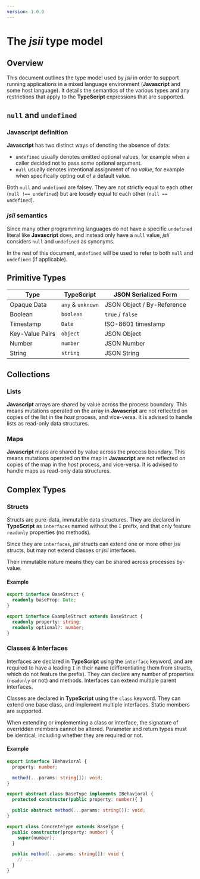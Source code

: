 ```yaml
---
version: 1.0.0
---
```

# The *jsii* type model
## Overview
This document outlines the type model used by *jsii* in order to support running
applications in a mixed language environment (**Javascript** and some host
language). It details the semantics of the various types and any restrictions
that apply to the **TypeScript** expressions that are supported.

## `null` and `undefined`
### **Javascript** definition
**Javascript** has two distinct ways of denoting the absence of data:
* `undefined` usually denotes omitted optional values, for example when a caller
  decided not to pass some optional argument.
* `null` usually denotes intentional assignment of *no value*, for example when
  specifically opting out of a default value.

Both `null` and `undefined` are falsey. They are not strictly equal to each
other (`null !== undefined`) but are loosely equal to each other
(`null == undefined`).

### *jsii* semantics
Since many other programming languages do not have a specific `undefined`
literal like **Javascript** does, and instead only have a `null` value, *jsii*
considers `null` and `undefined` as synonyms.

In the rest of this document, `undefined` will be used to refer to both `null`
and `undefined` (if applicable).

## Primitive Types
Type            | TypeScript        | JSON Serialized Form
----------------|-------------------|-------------------------------------------
Opaque Data     | `any` & `unknown` | JSON Object / By-Reference
Boolean         | `boolean`         | `true` / `false`
Timestamp       | `Date`            | ISO-8601 timestamp
Key-Value Pairs | `object`          | JSON Object
Number          | `number`          | JSON Number
String          | `string`          | JSON String

## Collections
### Lists
**Javascript** arrays are shared by value across the process boundary. This
means mutations operated on the array in **Javascript** are not reflected on
copies of the list in the *host* process, and vice-versa. It is advised to
handle lists as read-only data structures.

### Maps
**Javascript** maps are shared by value across the process boundary. This means
mutations operated on the map in **Javascript** are not reflected on copies of
the map in the *host* process, and vice-versa. It is advised to handle maps as
read-only data structures.

## Complex Types
### Structs
Structs are pure-data, immutable data structures. They are declared in
**TypeScript** as `interfaces` named without the `I` prefix, and that only
feature `readonly` properties (no methods).

Since they are `interfaces`, *jsii* structs can extend one or more other
*jsii* structs, but may not extend classes or *jsii* interfaces.

Their immutable nature means they can be shared across processes by-value.

#### Example
```ts
export interface BaseStruct {
  readonly baseProp: Date;
}

export interface ExampleStruct extends BaseStruct {
  readonly property: string;
  readonly optional?: number;
}
```

### Classes & Interfaces
Interfaces are declared in **TypeScript** using the `interface` keyword, and are
required to have a leading `I` in their name (differentiating them from
structs, which do not feature the prefix). They can declare any number of
properties (`readonly` or not) and methods. Interfaces can extend multiple
parent interfaces.

Classes are declared in **TypeScript** using the `class` keyword. They can
extend one base class, and implement multiple interfaces. Static members are
supported.

When extending or implementing a class or interface, the signature of overridden
members cannot be altered. Parameter and return types must be identical,
including whether they are required or not.

#### Example
```ts
export interface IBehavioral {
  property: number;

  method(...params: string[]): void;
}

export abstract class BaseType implements IBehavioral {
  protected constructor(public property: number){ }

  public abstract method(...params: string[]): void;
}

export class ConcreteType extends BaseType {
  public constructor(property: number) {
    super(number);
  }

  public method(...params: string[]): void {
    // ...
  }
}
```
